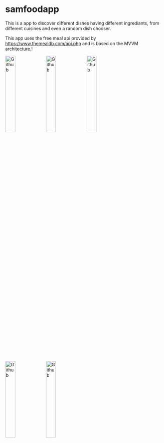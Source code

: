 # samfoodapp

This is a app to discover different dishes having different ingrediants, from different cuisines and even a random dish chooser.

This app uses the free meal api provided by https://www.themealdb.com/api.php and is based on the MVVM architecture.!





<img width=25% alt="Github" src="https://user-images.githubusercontent.com/105798870/187012687-c4f94099-36c8-4896-a728-24e52c1ae0dc.png" />
<img width=25% alt="Github" src="https://user-images.githubusercontent.com/105798870/187012722-1fe35d92-deee-48be-aaa2-0f82236f316e.png" />
<img width=25% alt="Github" src="https://user-images.githubusercontent.com/105798870/187012727-fd4ba65c-efe2-4d76-8442-a5b7fd3bc92e.png"/>
<img width=25% alt="Github" src="https://user-images.githubusercontent.com/105798870/187012730-ace8e869-c3b5-4bd9-bc23-d7e0fbaf0413.png" />
<img width=25% alt="Github" src="https://user-images.githubusercontent.com/105798870/187012731-d6a6ff63-670b-4072-90e6-aba087b3b6a7.png" />


